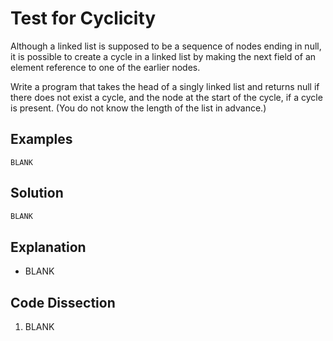 # Test for Cyclicity
Although a linked list is supposed to be a sequence of nodes ending in null, it is possible to create a cycle in a linked list by making the next field of an element reference to one of the earlier nodes.  
  
Write a program that takes the head of a singly linked list and returns null if there does not exist a cycle, and the node at the start of the cycle, if a cycle is present. (You do not know the length of the list in advance.)
  
## Examples
```
BLANK
```
  
## Solution
```python
BLANK
```
  
## Explanation
* BLANK
  
## Code Dissection
1. BLANK